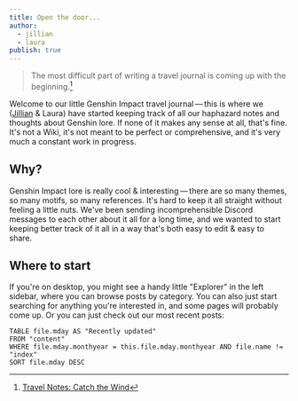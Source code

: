 ```yaml
---
title: Open the door...
author:
  - jillian
  - laura
publish: true
---
```


> The most difficult part of writing a travel journal is coming up with the beginning.[^1]

Welcome to our little Genshin Impact travel journal — this is where we ([Jillian](https://ooolong.netlify.app/) & Laura) have started keeping track of all our haphazard notes and thoughts about Genshin lore. If none of it makes any sense at all, that's fine. It's not a Wiki, it's not meant to be perfect or comprehensive, and it's very much a constant work in progress.
## Why?

Genshin Impact lore is really cool & interesting — there are so many themes, so many motifs, so many references. It's hard to keep it all straight without feeling a little nuts. We've been sending incomprehensible Discord messages to each other about it all for a long time, and we wanted to start keeping better track of it all in a way that's both easy to edit & easy to share.
## Where to start

If you're on desktop, you might see a handy little "Explorer" in the left sidebar, where you can browse posts by category. You can also just start searching for anything you're interested in, and some pages will probably come up. Or you can just check out our most recent posts:

```dataview
TABLE file.mday AS "Recently updated"
FROM "content"
WHERE file.mday.monthyear = this.file.mday.monthyear AND file.name != "index"
SORT file.mday DESC
```


[^1]: [Travel Notes: Catch the Wind](https://genshin-impact.fandom.com/wiki/Travel_Notes:_Catch_the_Wind)
